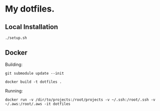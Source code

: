 My dotfiles.
=============

## Local Installation

```./setup.sh```

## Docker

Building:

```git submodule update --init```

```docker build -t dotfiles .```

Running:

```docker run -v /dir/to/projects:/root/projects -v ~/.ssh:/root/.ssh -v ~/.aws:/root/.aws -it dotfiles```






